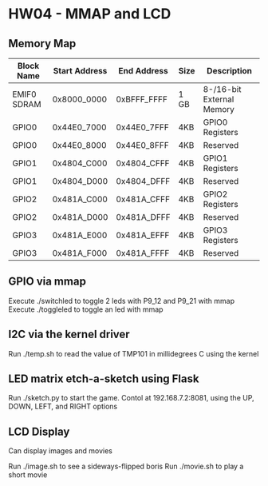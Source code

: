 # HW04 - MMAP and LCD
## Memory Map
              
| Block Name | Start Address | End Address | Size | Description |
|------|---------------|-------------|------|-------------|
| EMIF0 SDRAM | 0x8000_0000 | 0xBFFF_FFFF | 1 GB | 8-/16-bit External Memory |
| GPIO0 | 0x44E0_7000 | 0x44E0_7FFF | 4KB | GPIO0 Registers |
| GPIO0 | 0x44E0_8000 | 0x44E0_8FFF | 4KB | Reserved |
| GPIO1 | 0x4804_C000 | 0x4804_CFFF | 4KB | GPIO1 Registers |
| GPIO1 | 0x4804_D000 | 0x4804_DFFF | 4KB | Reserved |
| GPIO2 | 0x481A_C000 | 0x481A_CFFF | 4KB | GPIO2 Registers |
| GPIO2 | 0x481A_D000 | 0x481A_DFFF | 4KB | Reserved |
| GPIO3 | 0x481A_E000 | 0x481A_EFFF | 4KB | GPIO3 Registers |
| GPIO3 | 0x481A_F000 | 0x481A_FFFF | 4KB | Reserved |

## GPIO via mmap
Execute ./switchled to toggle 2 leds with P9_12 and P9_21 with mmap
Execute ./toggleled to toggle an led with mmap

## I2C via the kernel driver
Run ./temp.sh to read the value of TMP101 in millidegrees C using the kernel

## LED matrix etch-a-sketch using Flask
Run ./sketch.py to start the game. Contol at 192.168.7.2:8081, using the UP, DOWN, LEFT, and RIGHT options

## LCD Display

Can display images and movies

Run ./image.sh to see a sideways-flipped boris
Run ./movie.sh to play a short movie

